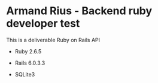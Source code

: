 # Armand Rius - Backend ruby developer test

This is a deliverable Ruby on Rails API

* Ruby 2.6.5

* Rails 6.0.3.3

* SQLite3


